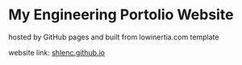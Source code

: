 # My Engineering Portolio Website

hosted by GitHub pages and built from lowinertia.com template

website link: [shlenc.github.io](https://shlenc.github.io/)

